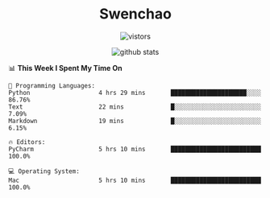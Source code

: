 <h1 align="center">Swenchao</h3>

<p align="center">
  <img src="https://visitor-badge.glitch.me/badge?page_id=Swenchao" alt="vistors" />
</p>

<p align="center">
  <img src="https://github-readme-stats.vercel.app/api?username=Swenchao&count_private=true&show_icons=true&theme=vue-dark&hide_title=true" alt="github stats" />
</p>

<!--START_SECTION:waka-->
📊 **This Week I Spent My Time On** 

```text
💬 Programming Languages: 
Python                   4 hrs 29 mins       █████████████████████░░░░   86.76% 
Text                     22 mins             █░░░░░░░░░░░░░░░░░░░░░░░░   7.09% 
Markdown                 19 mins             █░░░░░░░░░░░░░░░░░░░░░░░░   6.15%

🔥 Editors: 
PyCharm                  5 hrs 10 mins       █████████████████████████   100.0%

💻 Operating System: 
Mac                      5 hrs 10 mins       █████████████████████████   100.0%

```


<!--END_SECTION:waka-->
